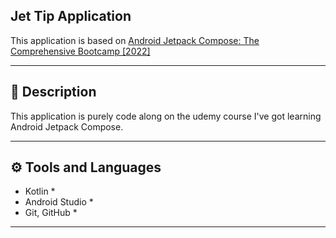 ## Jet Tip Application

This application is based on [Android Jetpack Compose: The Comprehensive Bootcamp [2022]](https://www.udemy.com/course/kotling-android-jetpack-compose-/)

---

## 📝 Description

This application is purely code along on the udemy course I've got learning Android Jetpack Compose.

---

## ⚙️ Tools and Languages

- Kotlin \*
- Android Studio \*
- Git, GitHub \*

---

